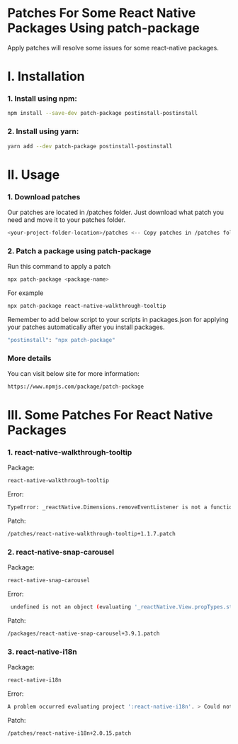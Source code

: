 # Patches For Some React Native Packages Using patch-package
Apply patches will resolve some issues for some react-native packages.

# I. Installation

### 1. Install using npm:
```bash
npm install --save-dev patch-package postinstall-postinstall
```

### 2. Install using yarn:
```bash
yarn add --dev patch-package postinstall-postinstall
```

# II. Usage

### 1. Download patches
Our patches are located in /patches folder. Just download what patch you need and move it to your patches folder.

```bash
<your-project-folder-location>/patches <-- Copy patches in /patches folder to location.
```

### 2. Patch a package using patch-package
Run this command to apply a patch
```bash
npx patch-package <package-name>
```

For example
```bash
npx patch-package react-native-walkthrough-tooltip
```
Remember to add below script to your scripts in packages.json for applying your patches automatically after you install packages.
```bash
"postinstall": "npx patch-package"
```

### More details
You can visit below site for more information:

```bash
https://www.npmjs.com/package/patch-package
```
# III. Some Patches For React Native Packages
### 1. react-native-walkthrough-tooltip
Package:
```bash
react-native-walkthrough-tooltip
```

Error:
```bash
TypeError: _reactNative.Dimensions.removeEventListener is not a function. (In '_reactNative.Dimensions.removeEventListener('change', this.updateWindowDims)', '_reactNative.Dimensions.removeEventListener' is undefined)
```

Patch:
```bash
/patches/react-native-walkthrough-tooltip+1.1.7.patch
```

### 2. react-native-snap-carousel
Package:
```bash
react-native-snap-carousel
```

Error:
```bash
 undefined is not an object (evaluating '_reactNative.View.propTypes.style')
```
Patch:
```bash
/packages/react-native-snap-carousel+3.9.1.patch
```

### 3. react-native-i18n

Package:
```bash
react-native-i18n
```

Error:
```bash
A problem occurred evaluating project ':react-native-i18n'. > Could not find method compile() for arguments [com.facebook.react:react-native:+] on object of type org.gradle.api.internal.artifacts.dsl.dependencies.DefaultDependencyHandler
```

Patch:
```bash
/patches/react-native-i18n+2.0.15.patch
```